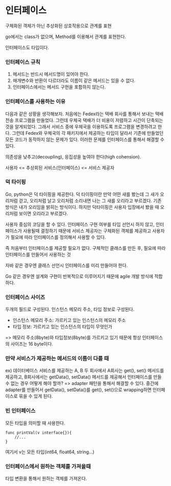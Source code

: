 # 인터페이스 
구체화된 객체가 아닌 추상화된 상호작용으로 관계를 표현

go에서는 class가 없으며, Method를 이용해서 관계를 표현한다.

인터페이스도 타입이다. 

### 인터페이스 규칙
1. 메서드는 반드시 메서드명이 있어야 한다. 
2. 매개변수와 반환이 다르더라도 이름이 같은 메서드는 있을 수 없다.
3. 인터페이스에서는 메서드 구현을 포함하지 않는다. 

### 인터페이스를 사용하는 이유
다음과 같은 상황을 생각해보자.
처음에는 Fedex라는 택배 회사를 통해서 보내는 택배 전송 프로그램을 만들었다. 그런데 우체국 택배가 더 비용이 저렴하고 시간이 단축되는 것을 알게되었다. 그래서 서비스 중에 우체국을 이용하도록 프로그램을 변경하려고 한다. 그런데 Fedex와 우체국의 각 패키지에서 제공하는 타입이 달라서 기존에 만들었던 모든 코드가 동작하지 않는 문제가 있다. 이러한 문제를 인터페이스를 통해서 해결할 수 있다. 


의존성을 낮추고(decoupling), 응집성을 높여야 한다(high cohension). 

사용자 <= 추상회된 서비스(인터페이스) <= 서비스 제공자

### 덕 타이핑
Go, python은 덕 타이핑을 제공한다.
덕 타이핑이란 
만약 어떤 새를 봤는데 그 새가 오리처럼 걷고, 오리처럼 날고 오리처럼 소리내면 나는 그 새를 오리라고 부르겠다. 
기존 방식은 내가 오리임을 밝히는 방식이다.
하지만 덕타이핑은 사용자 입장에서 봤을 때 오리처럼 보이면 오리라고 부르겠다. 

사용자 중심의 코딩을 할 수 있다.
인터페이스 구현 여부를 타입 선언시 하지 않고, 인터페이스가 사용될때 결정하기 때문에 서비스 제공자는 구체화된 객체를 제공하고 사용자가 필요에 따라 인터페이스를 정의해서 사용할 수 있다. 

즉 처음부터 인터페이스를 제공할 필요가 없다. 
구체적인 클래스를 만든 후, 필요에 따라 인터페이스를 만들어서 사용하는 것

자바 같은 경우엔 클래스 선언시 인터페이스를 미리 만들어야 한다.

Go 같은 경우엔 설계와 구현이 반복적으로 이루어지기 때문에 agile 개발 방식에 적합하다. 

### 인터페이스 사이즈
두개의 필드로 구성된다. 
인스턴스 메모리 주소, 타입 정보로 구성된다. 
- 인스턴스 메모리 주소: 가르키고 있는 인스턴스의 메모리 주소 
- 타입 정보: 가르키고 있는 인스턴스의 타입이 무엇인가 

=> 메모리 주소(8byte)와 타입정보(8byte)를 가르키고 있기 때문에 항상 인터페이스의 사이즈는 16 byte이다. 


### 만약 서비스가 제공하는 메서드의 이름이 다를 때 
ex) 데이터베이스 서비스를 제공하는 A, B 두 회사에서 A회사는 get(), set() 메서드를 제공하고, B회사에서는  getData(), setData() 메서드를 제공해서 인터페이스를 만들 수 없는 경우 어떻게 해야 할까?
=> adapter 패턴을 통해서 해결할 수 있다. 
중간에 adapter를 만들어서 getData(), setData()를 get(), set()으로 wrapping하면 인터페이스로 묶을 수 있게 된다. 


### 빈 인터페이스

모든 타입을 의미할 때 사용한다.

```
func printVal(v interface{}){
    //...
}
```
여기서 v는 모든 타입(int64, float64, string...)

### 인터페이스에서 원하는 객체를 가져올때 
타입 변환을 통해서 원하는 객체를 가져온다. 